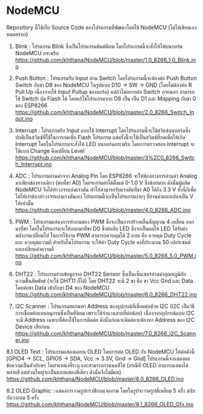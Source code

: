 # NodeMCU

Repository นี้ใช้เก็บ Source Code ของโปรแกรมที่พัฒนาโดยใช้ NodeMCU (ไม่ได้เขียนเองหมดหรอก)

1. Blink : โปรแกรม Blink ซึ่งเป็นโปรแกรมพิมพ์นิยม โดยโปรแกรมนี้จะสั่งให้ไฟบนบอร์ด NodeMCU กระพริบ<br>
   https://github.com/khthana/NodeMCU/blob/master/1.0_8266_1.0_Blink.ino

2. Push Button : โปรแกรมรับ Input ผ่าน Switch โดยโปรแกรมนี้จะต้องต่อ Push Button Switch กับขา D8 ของ NodeMCU ในรูปแบบ D10 -> SW -> GND (โดยไม่ต้องต่อ R Pull Up เนื่องจากใช้ Input Pullup ของบอร์ด) แต่ถ้าไม่อยากต่อ Switch ภายนอก สามารถใช้ Switch ปุ่ม Flash ได้ โดยแก้ไขโปรแกรมจาก D8 เป็น เป็น D1 และ Mapping กับขา 0 ของ ESP8266<br>
   https://github.com/khthana/NodeMCU/blob/master/2.0_8266_Switch_Input.ino
   
3. Interrupt : โปรแกรมรับ Input แบบใช้ Interrupt โดยโปรแกรมนี้จะใช้สวิตซ์บนบอร์ดซึ่งปกติเป็นสวิตซ์ที่ใช้ในการกดเพื่อ Flash โปรแกรม แต่ครั้งนี้จะใช้เป็นสวิตซ์ที่กดเพื่อให้เกิด Interrupt โดยในโปรแกรมจะสั่งให้ LED บนบอร์ดกระพริบ โดยการตรวจสอบ Interrupt จะใช้แบบ Change คือเปลี่ยน Level <br>
   https://github.com/khthana/NodeMCU/blob/master/3%2C0_8266_Switch_Interrupt.ino
   
4. ADC : โปรแกรมอ่านค่าจาก Analog Pin โดย ESP8266 จะให้ช่องทางการอ่านค่า Analog มาเพียงช่องทางเดียว (ต่อที่ขา A0) โดยจะอ่านค่าได้ตั้งแต่ 0-1.0 V ซึ่งน้อยมาก ดังนั้นผู้ผลิต NodeMCU จึงได้ทำวงจรแบ่งแรงดัน ทำให้สามารถรับแรงดันที่ขา A0 ได้ถึง 3.3 V ทั้งนี้ก็เพื่อไม่ให้เราต้องทำวงจรแบ่งแรงดันเอง โปรแกรมนี้จะเป็นโปรแกรมง่ายๆ ที่อ่านค่าและแปลงเป็น V ให้เท่านั้น <br>
    https://github.com/khthana/NodeMCU/blob/master/4.0_8266_ADC.ino
    
5. PWM : โปรแกรมแสดงการทำงานของ PWM ซึ่งจะเป็นการสร้างคลื่นสัญญาณ 4 เหลี่ยม ออกมาที่ขา โดยในโปรแกรมจะให้ออกมาที่ขา D0 ซึ่งต่อกับ LED ซึ่งจะเป็นผลให้ LED ได้รับค่าพลังงานเปลี่ยนไป ในการใช้งาน PWM สามารถควบคุมได้ 2 แบบ คือ ควบคุม Duty Cycle และ ควบคุมความถี่ สำหรับในโปรแกรม จะให้ค่า Duty Cycle คงที่ประมาณ 50 เปอร์เซนต์ และเปลี่ยนค่าความถี่ <br>
    https://github.com/khthana/NodeMCU/blob/master/5.0_8266_5.0_PWM.ino

6. DHT22 : โปรแกรมอ่านข้อมูลจาก DHT22 Sensor ซึ่งเป็นเซ็นเซอร์อ่านค่าอุณหภูมิกับความชื้นสัมพัทธ์ (จะใช้ DHT11 ก็ได้) โดย DHT22 จะมี 2 ขา คือ ขา Vcc Gnd และ Data โดยต่อขา Data เข้ากับขา D4 ของ NodeMCU<br>
   https://github.com/khthana/NodeMCU/blob/master/6.0_8266_DHT22.ino
   
7. I2C Scanner : โปรแกรมสแกนหา Address ของอุปกรณ์ที่เชื่อมต่อดัวย I2C (I2C เป็นวิธีการเชื่อมต่อแบบอนุกรมซึ่งเป็นที่นิยม เพราะใช้จำนวนสายที่ต่อน้อย) เนื่องจากอุปกรณ์แบบ I2C จะมี Address เฉพาะที่ต้องใช้ในการติดต่อ ดังนั้นก่อนจะติดต่อจะต้องหา Address ของ I2C Device เสียก่อน <br>
   https://github.com/khthana/NodeMCU/blob/master/7.0_8266_I2C_Scanner.ino
   
  8.1 OLED Text : โปรแกรมแสดงผลบน OLED โดยการต่อ OLED กับ NodeMCU ให้ต่อดังนี้ [GPIO4 -> SCL, GPIO5 -> SDA, Vcc -> 3.3V, Gnd -> Gnd] โปรแกรมนี้จะแสดงผลข้อความเป็นตัวอักษร ในตำแหน่งที่ระบุ และสามารถกำหนดสีได้ (กรณีที่ OLED สามารถแสดงได้หลายสี แต่ส่วนใหญ่จะเป็นแบบแสดงสีเดียว ดังนั้นจึงไม่มีผล) <br>
   https://github.com/khthana/NodeMCU/blob/master/8.0_8266_OLED.ino
 
  8.2 OLED Graphic : แสดงการวาดรูปกราฟิกบนจอภาพ โดยในรูปจะวาดรูปสี่เหลี่ยม 5 ครั้ง สลับกับวงกลม 5 ครั้ง <br>
   https://github.com/khthana/NodeMCU/blob/master/8.1_8266_OLED_Gfx.ino

   
    
    


